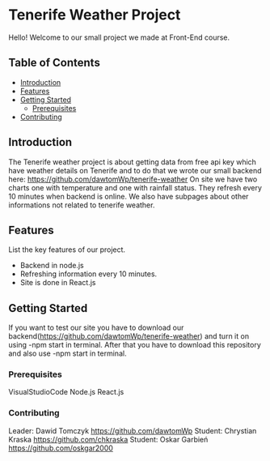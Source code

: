# Tenerife Weather Project
Hello!
Welcome to our small project we made at Front-End course.

## Table of Contents

- [Introduction](#introduction)
- [Features](#features)
- [Getting Started](#getting-started)
  - [Prerequisites](#prerequisites)
- [Contributing](#contributing)

## Introduction
The Tenerife weather project is about getting data from free api key which have weather details on Tenerife and to do that we wrote our small backend here: https://github.com/dawtomWp/tenerife-weather
On site we have two charts one with temperature and one with rainfall status. They refresh every 10 minutes when backend is online. We also have subpages about other informations not related to tenerife weather.

## Features

List the key features of our project.

- Backend in node.js
- Refreshing information every 10 minutes.
- Site is done in React.js

## Getting Started

If you want to test our site you have to download our backend(https://github.com/dawtomWp/tenerife-weather) and turn it on using -npm start in terminal. After that you have to download this repository and also use -npm start in terminal.

### Prerequisites
VisualStudioCode
Node.js
React.js

### Contributing
Leader: Dawid Tomczyk https://github.com/dawtomWp
Student: Chrystian Kraska https://github.com/chkraska
Student: Oskar Garbień https://github.com/oskgar2000
